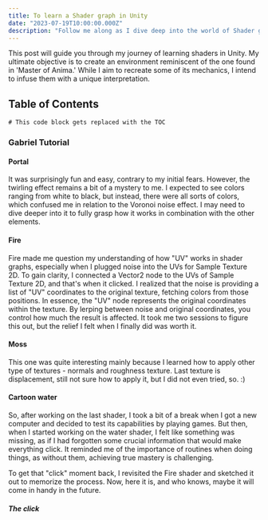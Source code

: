 ```yaml
---
title: To learn a Shader graph in Unity
date: "2023-07-19T10:00:00.000Z"
description: "Follow me along as I dive deep into the world of Shader graph, unraveling the techniques and tools to create stunning shaders and breathe life into virtual worlds"
---
```


This post will guide you through my journey of learning shaders in Unity. My ultimate objective is to create an environment reminiscent of the one found in 'Master of Anima.' While I aim to recreate some of its mechanics, I intend to infuse them with a unique interpretation.

## Table of Contents

```toc
# This code block gets replaced with the TOC
```

### Gabriel Tutorial

#### Portal

It was surprisingly fun and easy, contrary to my initial fears. However, the twirling effect remains a bit of a mystery to me. I expected to see colors ranging from white to black, but instead, there were all sorts of colors, which confused me in relation to the Voronoi noise effect. I may need to dive deeper into it to fully grasp how it works in combination with the other elements.

#### Fire

Fire made me question my understanding of how "UV" works in shader graphs, especially when I plugged noise into the UVs for Sample Texture 2D. To gain clarity, I connected a Vector2 node to the UVs of Sample Texture 2D, and that's when it clicked. I realized that the noise is providing a list of "UV" coordinates to the original texture, fetching colors from those positions. In essence, the "UV" node represents the original coordinates within the texture. By lerping between noise and original coordinates, you control how much the result is affected. It took me two sessions to figure this out, but the relief I felt when I finally did was worth it.

#### Moss

This one was quite interesting mainly because I learned how to apply other type of textures - normals and roughness texture. Last texture is displacement, still not sure how to apply it, but I did not even tried, so. :)

#### Cartoon water

So, after working on the last shader, I took a bit of a break when I got a new computer and decided to test its capabilities by playing games. But then, when I started working on the water shader, I felt like something was missing, as if I had forgotten some crucial information that would make everything click. It reminded me of the importance of routines when doing things, as without them, achieving true mastery is challenging.

To get that "click" moment back, I revisited the Fire shader and sketched it out to memorize the process. Now, here it is, and who knows, maybe it will come in handy in the future.

##### The click

